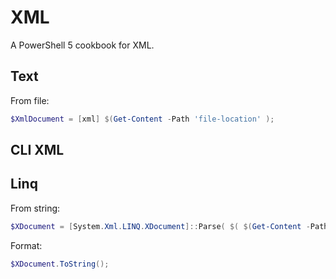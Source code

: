 # XML
A PowerShell 5 cookbook for XML.

## Text

From file:
```powershell
$XmlDocument = [xml] $(Get-Content -Path 'file-location' );
```

## CLI XML


## Linq

From string:
```powershell
$XDocument = [System.Xml.LINQ.XDocument]::Parse( $( $(Get-Content -Path 'file-location') -join '') );
```

Format:
```powershell
$XDocument.ToString();
```